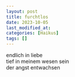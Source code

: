 ```yaml
---
layout: post
title: furchtlos
date: 2023-10-05
last_modified_at:
categories: [Haikus]
tags: []
---
```


endlich in liebe  
tief in meinem wesen sein  
der angst entwachsen
